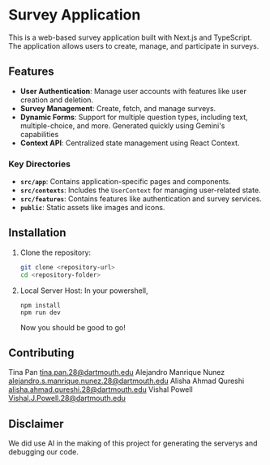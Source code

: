 # Survey Application

This is a web-based survey application built with Next.js and TypeScript. The application allows users to create, manage, and participate in surveys.

## Features

- **User Authentication**: Manage user accounts with features like user creation and deletion.
- **Survey Management**: Create, fetch, and manage surveys.
- **Dynamic Forms**: Support for multiple question types, including text, multiple-choice, and more. Generated quickly using Gemini's capabilities
- **Context API**: Centralized state management using React Context.

### Key Directories

- **`src/app`**: Contains application-specific pages and components.
- **`src/contexts`**: Includes the `UserContext` for managing user-related state.
- **`src/features`**: Contains features like authentication and survey services.
- **`public`**: Static assets like images and icons.

## Installation

1. Clone the repository:
   ```bash
   git clone <repository-url>
   cd <repository-folder>
   ```
2. Local Server Host:
In your powershell,
    ```
    npm install
    npm run dev
    ```
    Now you should be good to go!

## Contributing
Tina Pan <tina.pan.28@dartmouth.edu>
Alejandro Manrique Nunez <alejandro.s.manrique.nunez.28@dartmouth.edu>
Alisha Ahmad Qureshi <alisha.ahmad.qureshi.28@dartmouth.edu>
Vishal Powell <Vishal.J.Powell.28@dartmouth.edu>

## Disclaimer
We did use AI in the making of this project for generating the serverys and debugging our code.
